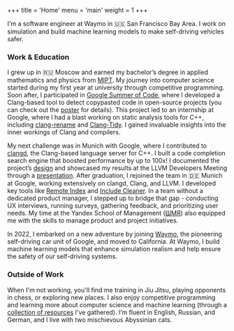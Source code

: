 +++
title = 'Home'
menu = 'main'
weight = 1
+++

I'm a software engineer at Waymo in :us: San Francisco Bay Area. I work on
simulation and build machine learning models to make self-driving vehicles
safer.

### Work & Education

I grew up in :ru: Moscow and earned my bachelor’s degree in applied mathematics
and physics from
[MIPT](https://en.wikipedia.org/wiki/Moscow_Institute_of_Physics_and_Technology).
My journey into computer science started during my first year at university
through competitive programming. Soon after, I participated in [Google Summer of
Code](https://summerofcode.withgoogle.com/), where I developed a Clang-based
tool to detect copypasted code in open-source projects (you can check out the
[poster](https://github.com/kirillbobyrev/code-clone-detection-llvm-devmtg15-poster)
for details). This project led to an internship at Google, where I had a blast
working on static analysis tools for C++, including
[clang-rename](https://clang.llvm.org/extra/clang-rename.html) and
[Clang-Tidy](https://clang.llvm.org/extra/clang-tidy/index.html). I gained
invaluable insights into the inner workings of Clang and compilers.

My next challenge was in Munich with Google, where I contributed to
[clangd](https://clangd.llvm.org/), the Clang-based language server for C++. I
built a code completion search engine that boosted performance by up to 100x! I
documented the project’s
[design](https://docs.google.com/document/d/1C-A6PGT6TynyaX4PXyExNMiGmJ2jL1UwV91Kyx11gOI/)
and showcased my results at the LLVM Developers Meeting through a
[presentation](https://www.youtube.com/watch?v=VhxrFor3VyQ). After graduation,
I rejoined the team in :de: Munich at Google, working extensively on clangd,
Clang, and LLVM. I developed key tools like [Remote
Index](https://clangd.llvm.org/design/remote-index) and [Include
Cleaner](https://clangd.llvm.org/design/include-cleaner). In a team without a
dedicated product manager, I stepped up to bridge that gap - conducting UX
interviews, running surveys, gathering feedback, and prioritizing user needs. My
time at the Yandex School of Management
([ШМЯ](https://academy.yandex.ru/schools/management)) also equipped me with the
skills to manage product and project initiatives.

In 2022, I embarked on a new adventure by joining [Waymo](https://waymo.com/),
the pioneering self-driving car unit of Google, and moved to California. At
Waymo, I build machine learning models that enhance simulation realism and help
ensure the safety of our self-driving systems.

### Outside of Work

When I'm not working, you'll find me training in Jiu Jitsu, playing opponents in
chess, or exploring new places. I also enjoy competitive programming and
learning more about computer science and machine learning (through a [collection
of resources](https://github.com/kirillbobyrev/computer-science-resources) I've
gathered). I’m fluent in English, Russian, and German, and I live with two
mischievous Abyssinian cats.
